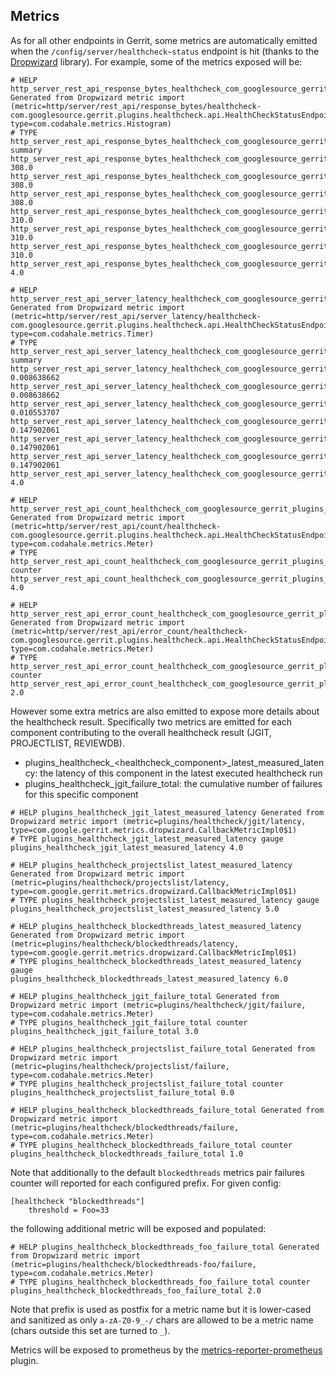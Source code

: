 ## Metrics

As for all other endpoints in Gerrit, some metrics are automatically emitted when the  `/config/server/healthcheck~status`
endpoint is hit (thanks to the [Dropwizard](https://metrics.dropwizard.io/3.1.0/manual/core/) library).
For example, some of the metrics exposed will be:

```
# HELP http_server_rest_api_response_bytes_healthcheck_com_googlesource_gerrit_plugins_healthcheck_api_HealthCheckStatusEndpoint Generated from Dropwizard metric import (metric=http/server/rest_api/response_bytes/healthcheck-com.googlesource.gerrit.plugins.healthcheck.api.HealthCheckStatusEndpoint, type=com.codahale.metrics.Histogram)
# TYPE http_server_rest_api_response_bytes_healthcheck_com_googlesource_gerrit_plugins_healthcheck_api_HealthCheckStatusEndpoint summary
http_server_rest_api_response_bytes_healthcheck_com_googlesource_gerrit_plugins_healthcheck_api_HealthCheckStatusEndpoint{quantile="0.5",} 308.0
http_server_rest_api_response_bytes_healthcheck_com_googlesource_gerrit_plugins_healthcheck_api_HealthCheckStatusEndpoint{quantile="0.75",} 308.0
http_server_rest_api_response_bytes_healthcheck_com_googlesource_gerrit_plugins_healthcheck_api_HealthCheckStatusEndpoint{quantile="0.95",} 308.0
http_server_rest_api_response_bytes_healthcheck_com_googlesource_gerrit_plugins_healthcheck_api_HealthCheckStatusEndpoint{quantile="0.98",} 310.0
http_server_rest_api_response_bytes_healthcheck_com_googlesource_gerrit_plugins_healthcheck_api_HealthCheckStatusEndpoint{quantile="0.99",} 310.0
http_server_rest_api_response_bytes_healthcheck_com_googlesource_gerrit_plugins_healthcheck_api_HealthCheckStatusEndpoint{quantile="0.999",} 310.0
http_server_rest_api_response_bytes_healthcheck_com_googlesource_gerrit_plugins_healthcheck_api_HealthCheckStatusEndpoint_count 4.0

# HELP http_server_rest_api_server_latency_healthcheck_com_googlesource_gerrit_plugins_healthcheck_api_HealthCheckStatusEndpoint Generated from Dropwizard metric import (metric=http/server/rest_api/server_latency/healthcheck-com.googlesource.gerrit.plugins.healthcheck.api.HealthCheckStatusEndpoint, type=com.codahale.metrics.Timer)
# TYPE http_server_rest_api_server_latency_healthcheck_com_googlesource_gerrit_plugins_healthcheck_api_HealthCheckStatusEndpoint summary
http_server_rest_api_server_latency_healthcheck_com_googlesource_gerrit_plugins_healthcheck_api_HealthCheckStatusEndpoint{quantile="0.5",} 0.008638662
http_server_rest_api_server_latency_healthcheck_com_googlesource_gerrit_plugins_healthcheck_api_HealthCheckStatusEndpoint{quantile="0.75",} 0.008638662
http_server_rest_api_server_latency_healthcheck_com_googlesource_gerrit_plugins_healthcheck_api_HealthCheckStatusEndpoint{quantile="0.95",} 0.010553707
http_server_rest_api_server_latency_healthcheck_com_googlesource_gerrit_plugins_healthcheck_api_HealthCheckStatusEndpoint{quantile="0.98",} 0.147902061
http_server_rest_api_server_latency_healthcheck_com_googlesource_gerrit_plugins_healthcheck_api_HealthCheckStatusEndpoint{quantile="0.99",} 0.147902061
http_server_rest_api_server_latency_healthcheck_com_googlesource_gerrit_plugins_healthcheck_api_HealthCheckStatusEndpoint{quantile="0.999",} 0.147902061
http_server_rest_api_server_latency_healthcheck_com_googlesource_gerrit_plugins_healthcheck_api_HealthCheckStatusEndpoint_count 4.0

# HELP http_server_rest_api_count_healthcheck_com_googlesource_gerrit_plugins_healthcheck_api_HealthCheckStatusEndpoint_total Generated from Dropwizard metric import (metric=http/server/rest_api/count/healthcheck-com.googlesource.gerrit.plugins.healthcheck.api.HealthCheckStatusEndpoint, type=com.codahale.metrics.Meter)
# TYPE http_server_rest_api_count_healthcheck_com_googlesource_gerrit_plugins_healthcheck_api_HealthCheckStatusEndpoint_total counter
http_server_rest_api_count_healthcheck_com_googlesource_gerrit_plugins_healthcheck_api_HealthCheckStatusEndpoint_total 4.0

# HELP http_server_rest_api_error_count_healthcheck_com_googlesource_gerrit_plugins_healthcheck_api_HealthCheckStatusEndpoint_500_total Generated from Dropwizard metric import (metric=http/server/rest_api/error_count/healthcheck-com.googlesource.gerrit.plugins.healthcheck.api.HealthCheckStatusEndpoint/500, type=com.codahale.metrics.Meter)
# TYPE http_server_rest_api_error_count_healthcheck_com_googlesource_gerrit_plugins_healthcheck_api_HealthCheckStatusEndpoint_500_total counter
http_server_rest_api_error_count_healthcheck_com_googlesource_gerrit_plugins_healthcheck_api_HealthCheckStatusEndpoint_500_total 2.0
```

However some extra metrics are also emitted to expose more details about the healthcheck result.
Specifically two metrics are emitted for each component contributing to the overall healthcheck result (JGIT, PROJECTLIST, REVIEWDB).
* plugins_healthcheck_<healthcheck_component>_latest_measured_latency: the latency of this component in the latest executed healthcheck run
* plugins_healthcheck_jgit_failure_total: the cumulative number of failures for this specific component

```
# HELP plugins_healthcheck_jgit_latest_measured_latency Generated from Dropwizard metric import (metric=plugins/healthcheck/jgit/latency, type=com.google.gerrit.metrics.dropwizard.CallbackMetricImpl0$1)
# TYPE plugins_healthcheck_jgit_latest_measured_latency gauge
plugins_healthcheck_jgit_latest_measured_latency 4.0

# HELP plugins_healthcheck_projectslist_latest_measured_latency Generated from Dropwizard metric import (metric=plugins/healthcheck/projectslist/latency, type=com.google.gerrit.metrics.dropwizard.CallbackMetricImpl0$1)
# TYPE plugins_healthcheck_projectslist_latest_measured_latency gauge
plugins_healthcheck_projectslist_latest_measured_latency 5.0

# HELP plugins_healthcheck_blockedthreads_latest_measured_latency Generated from Dropwizard metric import (metric=plugins/healthcheck/blockedthreads/latency, type=com.google.gerrit.metrics.dropwizard.CallbackMetricImpl0$1)
# TYPE plugins_healthcheck_blockedthreads_latest_measured_latency gauge
plugins_healthcheck_blockedthreads_latest_measured_latency 6.0

# HELP plugins_healthcheck_jgit_failure_total Generated from Dropwizard metric import (metric=plugins/healthcheck/jgit/failure, type=com.codahale.metrics.Meter)
# TYPE plugins_healthcheck_jgit_failure_total counter
plugins_healthcheck_jgit_failure_total 3.0

# HELP plugins_healthcheck_projectslist_failure_total Generated from Dropwizard metric import (metric=plugins/healthcheck/projectslist/failure, type=com.codahale.metrics.Meter)
# TYPE plugins_healthcheck_projectslist_failure_total counter
plugins_healthcheck_projectslist_failure_total 0.0

# HELP plugins_healthcheck_blockedthreads_failure_total Generated from Dropwizard metric import (metric=plugins/healthcheck/blockedthreads/failure, type=com.codahale.metrics.Meter)
# TYPE plugins_healthcheck_blockedthreads_failure_total counter
plugins_healthcheck_blockedthreads_failure_total 1.0
```

Note that additionally to the default `blockedthreads` metrics pair failures counter will reported for
each configured prefix. For given config:

```
[healthcheck "blockedthreads"]
    threshold = Foo=33
```

the following additional metric will be exposed and populated:

```
# HELP plugins_healthcheck_blockedthreads_foo_failure_total Generated from Dropwizard metric import (metric=plugins/healthcheck/blockedthreads-foo/failure, type=com.codahale.metrics.Meter)
# TYPE plugins_healthcheck_blockedthreads_foo_failure_total counter
plugins_healthcheck_blockedthreads_foo_failure_total 2.0
```

Note that prefix is used as postfix for a metric name but it is lower-cased and sanitized as only
`a-zA-Z0-9_-/` chars are allowed to be a metric name (chars outside this set are turned to `_`).

Metrics will be exposed to prometheus by the [metrics-reporter-prometheus](https://gerrit.googlesource.com/plugins/metrics-reporter-prometheus/) plugin.
